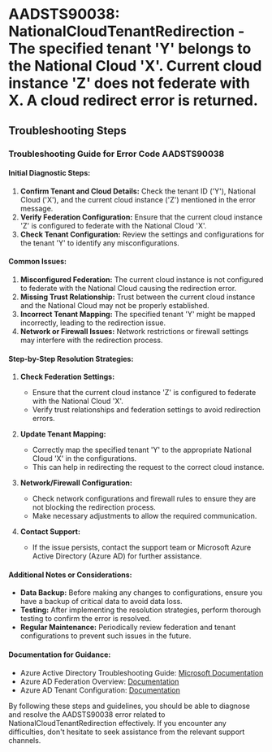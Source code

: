 
# AADSTS90038: NationalCloudTenantRedirection - The specified tenant 'Y' belongs to the National Cloud 'X'. Current cloud instance 'Z' does not federate with X. A cloud redirect error is returned.


## Troubleshooting Steps
### Troubleshooting Guide for Error Code AADSTS90038

#### Initial Diagnostic Steps:
1. **Confirm Tenant and Cloud Details:** Check the tenant ID ('Y'), National Cloud ('X'), and the current cloud instance ('Z') mentioned in the error message.
2. **Verify Federation Configuration:** Ensure that the current cloud instance 'Z' is configured to federate with the National Cloud 'X'.
3. **Check Tenant Configuration:** Review the settings and configurations for the tenant 'Y' to identify any misconfigurations.

#### Common Issues:
1. **Misconfigured Federation:** The current cloud instance is not configured to federate with the National Cloud causing the redirection error.
2. **Missing Trust Relationship:** Trust between the current cloud instance and the National Cloud may not be properly established.
3. **Incorrect Tenant Mapping:** The specified tenant 'Y' might be mapped incorrectly, leading to the redirection issue.
4. **Network or Firewall Issues:** Network restrictions or firewall settings may interfere with the redirection process.

#### Step-by-Step Resolution Strategies:
1. **Check Federation Settings:**
    - Ensure that the current cloud instance 'Z' is configured to federate with the National Cloud 'X'.
    - Verify trust relationships and federation settings to avoid redirection errors.

2. **Update Tenant Mapping:**
    - Correctly map the specified tenant 'Y' to the appropriate National Cloud 'X' in the configurations.
    - This can help in redirecting the request to the correct cloud instance.

3. **Network/Firewall Configuration:**
    - Check network configurations and firewall rules to ensure they are not blocking the redirection process.
    - Make necessary adjustments to allow the required communication.

4. **Contact Support:**
    - If the issue persists, contact the support team or Microsoft Azure Active Directory (Azure AD) for further assistance.
    
#### Additional Notes or Considerations:
- **Data Backup:** Before making any changes to configurations, ensure you have a backup of critical data to avoid data loss.
- **Testing:** After implementing the resolution strategies, perform thorough testing to confirm the error is resolved.
- **Regular Maintenance:** Periodically review federation and tenant configurations to prevent such issues in the future.

#### Documentation for Guidance:
- Azure Active Directory Troubleshooting Guide: [Microsoft Documentation](https://docs.microsoft.com/en-us/azure/active-directory/)
- Azure AD Federation Overview: [Documentation](https://docs.microsoft.com/en-us/azure/active-directory/hybrid/concept-hybrid-identity-federation-management-guide)
- Azure AD Tenant Configuration: [Documentation](https://docs.microsoft.com/en-us/azure/active-directory/develop/quickstart-create-new-tenant)
  
By following these steps and guidelines, you should be able to diagnose and resolve the AADSTS90038 error related to NationalCloudTenantRedirection effectively. If you encounter any difficulties, don't hesitate to seek assistance from the relevant support channels.